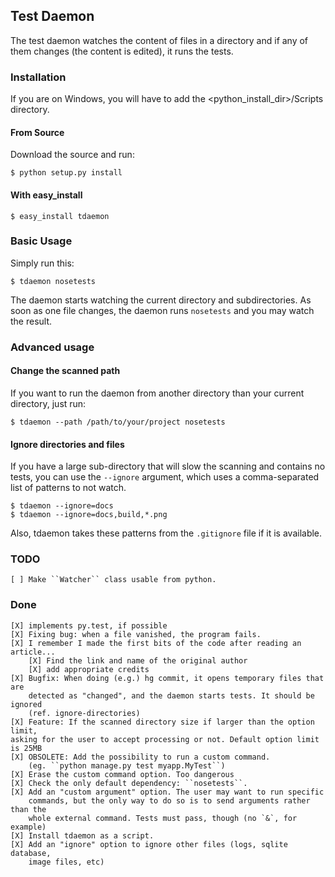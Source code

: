 ## Test Daemon

The test daemon watches the content of files in a directory and if any of them
changes (the content is edited), it runs the tests.

### Installation

If you are on Windows, you will have to add the <python_install_dir>/Scripts
directory.

#### From Source

Download the source and run:

    $ python setup.py install

#### With easy_install

    $ easy_install tdaemon

### Basic Usage

Simply run this:

    $ tdaemon nosetests

The daemon starts watching the current directory and subdirectories. As soon as
one file changes, the daemon runs ``nosetests`` and you may watch the result.

### Advanced usage

#### Change the scanned path

If you want to run the daemon from another directory than your current
directory, just run:

    $ tdaemon --path /path/to/your/project nosetests


#### Ignore directories and files

If you have a large sub-directory that will slow the scanning and contains no
tests, you can use the ``--ignore`` argument, which uses a comma-separated
list of patterns to not watch.

    $ tdaemon --ignore=docs
    $ tdaemon --ignore=docs,build,*.png

Also, tdaemon takes these patterns from the ``.gitignore`` file if it is available.

### TODO

    [ ] Make ``Watcher`` class usable from python.

### Done

    [X] implements py.test, if possible
    [X] Fixing bug: when a file vanished, the program fails.
    [X] I remember I made the first bits of the code after reading an article...
        [X] Find the link and name of the original author
        [X] add appropriate credits
    [X] Bugfix: When doing (e.g.) hg commit, it opens temporary files that are
        detected as "changed", and the daemon starts tests. It should be ignored
        (ref. ignore-directories)
    [X] Feature: If the scanned directory size if larger than the option limit,
    asking for the user to accept processing or not. Default option limit is 25MB
    [X] OBSOLETE: Add the possibility to run a custom command.
        (eg. ``python manage.py test myapp.MyTest``)
    [X] Erase the custom command option. Too dangerous
    [X] Check the only default dependency: ``nosetests``.
    [X] Add an "custom argument" option. The user may want to run specific
        commands, but the only way to do so is to send arguments rather than the
        whole external command. Tests must pass, though (no `&`, for example)
    [X] Install tdaemon as a script.
    [X] Add an "ignore" option to ignore other files (logs, sqlite database,
        image files, etc)
